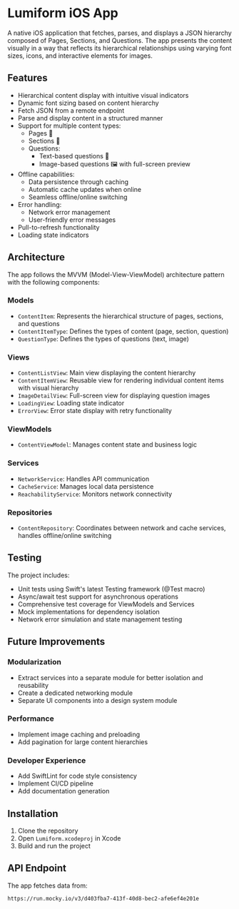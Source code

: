 # Lumiform iOS App

A native iOS application that fetches, parses, and displays a JSON hierarchy composed of Pages, Sections, and Questions. The app presents the content visually in a way that reflects its hierarchical relationships using varying font sizes, icons, and interactive elements for images.

## Features

- Hierarchical content display with intuitive visual indicators
- Dynamic font sizing based on content hierarchy
- Fetch JSON from a remote endpoint
- Parse and display content in a structured manner
- Support for multiple content types:
  - Pages 📄
  - Sections 📁
  - Questions:
    - Text-based questions 📝
    - Image-based questions 🖼️ with full-screen preview
- Offline capabilities:
  - Data persistence through caching
  - Automatic cache updates when online
  - Seamless offline/online switching
- Error handling:
  - Network error management
  - User-friendly error messages
- Pull-to-refresh functionality
- Loading state indicators

## Architecture

The app follows the MVVM (Model-View-ViewModel) architecture pattern with the following components:

### Models
- `ContentItem`: Represents the hierarchical structure of pages, sections, and questions
- `ContentItemType`: Defines the types of content (page, section, question)
- `QuestionType`: Defines the types of questions (text, image)

### Views
- `ContentListView`: Main view displaying the content hierarchy
- `ContentItemView`: Reusable view for rendering individual content items with visual hierarchy
- `ImageDetailView`: Full-screen view for displaying question images
- `LoadingView`: Loading state indicator
- `ErrorView`: Error state display with retry functionality

### ViewModels
- `ContentViewModel`: Manages content state and business logic

### Services
- `NetworkService`: Handles API communication
- `CacheService`: Manages local data persistence
- `ReachabilityService`: Monitors network connectivity

### Repositories
- `ContentRepository`: Coordinates between network and cache services, handles offline/online switching

## Testing

The project includes:
- Unit tests using Swift's latest Testing framework (@Test macro)
- Async/await test support for asynchronous operations
- Comprehensive test coverage for ViewModels and Services
- Mock implementations for dependency isolation
- Network error simulation and state management testing

## Future Improvements

### Modularization
- Extract services into a separate module for better isolation and reusability
- Create a dedicated networking module
- Separate UI components into a design system module

### Performance
- Implement image caching and preloading
- Add pagination for large content hierarchies

### Developer Experience
- Add SwiftLint for code style consistency
- Implement CI/CD pipeline
- Add documentation generation

## Installation

1. Clone the repository
2. Open `Lumiform.xcodeproj` in Xcode
3. Build and run the project

## API Endpoint

The app fetches data from:
```
https://run.mocky.io/v3/d403fba7-413f-40d8-bec2-afe6ef4e201e
```
